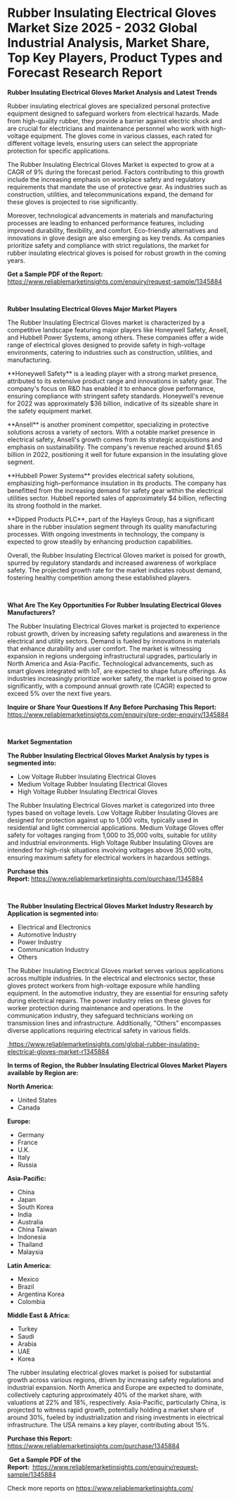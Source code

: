<p><h1>Rubber Insulating Electrical Gloves Market Size 2025 - 2032 Global Industrial Analysis, Market Share, Top Key Players, Product Types and Forecast Research Report</h1></p><p><strong>Rubber Insulating Electrical Gloves Market Analysis and Latest Trends</strong></p>
<p><p>Rubber insulating electrical gloves are specialized personal protective equipment designed to safeguard workers from electrical hazards. Made from high-quality rubber, they provide a barrier against electric shock and are crucial for electricians and maintenance personnel who work with high-voltage equipment. The gloves come in various classes, each rated for different voltage levels, ensuring users can select the appropriate protection for specific applications.</p><p>The Rubber Insulating Electrical Gloves Market is expected to grow at a CAGR of 9% during the forecast period. Factors contributing to this growth include the increasing emphasis on workplace safety and regulatory requirements that mandate the use of protective gear. As industries such as construction, utilities, and telecommunications expand, the demand for these gloves is projected to rise significantly.</p><p>Moreover, technological advancements in materials and manufacturing processes are leading to enhanced performance features, including improved durability, flexibility, and comfort. Eco-friendly alternatives and innovations in glove design are also emerging as key trends. As companies prioritize safety and compliance with strict regulations, the market for rubber insulating electrical gloves is poised for robust growth in the coming years.</p></p>
<p><strong>Get a Sample PDF of the Report:&nbsp;</strong> <a href="https://www.reliablemarketinsights.com/enquiry/request-sample/1345884?utm_campaign=3579&utm_medium=2&utm_source=Github&utm_content=ia&utm_term=05042025&utm_id=rubber-insulating-electrical-gloves">https://www.reliablemarketinsights.com/enquiry/request-sample/1345884</a></p>
<p>&nbsp;</p>
<p><strong>Rubber Insulating Electrical Gloves Major Market Players</strong></p>
<p><p>The Rubber Insulating Electrical Gloves market is characterized by a competitive landscape featuring major players like Honeywell Safety, Ansell, and Hubbell Power Systems, among others. These companies offer a wide range of electrical gloves designed to provide safety in high-voltage environments, catering to industries such as construction, utilities, and manufacturing.</p><p>**Honeywell Safety** is a leading player with a strong market presence, attributed to its extensive product range and innovations in safety gear. The company's focus on R&D has enabled it to enhance glove performance, ensuring compliance with stringent safety standards. Honeywell's revenue for 2022 was approximately $36 billion, indicative of its sizeable share in the safety equipment market.</p><p>**Ansell** is another prominent competitor, specializing in protective solutions across a variety of sectors. With a notable market presence in electrical safety, Ansell's growth comes from its strategic acquisitions and emphasis on sustainability. The company's revenue reached around $1.65 billion in 2022, positioning it well for future expansion in the insulating glove segment.</p><p>**Hubbell Power Systems** provides electrical safety solutions, emphasizing high-performance insulation in its products. The company has benefitted from the increasing demand for safety gear within the electrical utilities sector. Hubbell reported sales of approximately $4 billion, reflecting its strong foothold in the market.</p><p>**Dipped Products PLC**, part of the Hayleys Group, has a significant share in the rubber insulation segment through its quality manufacturing processes. With ongoing investments in technology, the company is expected to grow steadily by enhancing production capabilities.</p><p>Overall, the Rubber Insulating Electrical Gloves market is poised for growth, spurred by regulatory standards and increased awareness of workplace safety. The projected growth rate for the market indicates robust demand, fostering healthy competition among these established players.</p></p>
<p>&nbsp;</p>
<p><strong>What Are The Key Opportunities For Rubber Insulating Electrical Gloves Manufacturers?</strong></p>
<p><p>The Rubber Insulating Electrical Gloves market is projected to experience robust growth, driven by increasing safety regulations and awareness in the electrical and utility sectors. Demand is fueled by innovations in materials that enhance durability and user comfort. The market is witnessing expansion in regions undergoing infrastructural upgrades, particularly in North America and Asia-Pacific. Technological advancements, such as smart gloves integrated with IoT, are expected to shape future offerings. As industries increasingly prioritize worker safety, the market is poised to grow significantly, with a compound annual growth rate (CAGR) expected to exceed 5% over the next five years.</p></p>
<p><strong>Inquire or Share Your Questions If Any Before Purchasing This Report:</strong> <a href="https://www.reliablemarketinsights.com/enquiry/pre-order-enquiry/1345884?utm_campaign=3579&utm_medium=2&utm_source=Github&utm_content=ia&utm_term=05042025&utm_id=rubber-insulating-electrical-gloves">https://www.reliablemarketinsights.com/enquiry/pre-order-enquiry/1345884</a></p>
<p>&nbsp;</p>
<p><strong>Market Segmentation</strong></p>
<p><strong>The Rubber Insulating Electrical Gloves Market Analysis by types is segmented into:</strong></p>
<p><ul><li>Low Voltage Rubber Insulating Electrical Gloves</li><li>Medium Voltage Rubber Insulating Electrical Gloves</li><li>High Voltage Rubber Insulating Electrical Gloves</li></ul></p>
<p><p>The Rubber Insulating Electrical Gloves market is categorized into three types based on voltage levels. Low Voltage Rubber Insulating Gloves are designed for protection against up to 1,000 volts, typically used in residential and light commercial applications. Medium Voltage Gloves offer safety for voltages ranging from 1,000 to 35,000 volts, suitable for utility and industrial environments. High Voltage Rubber Insulating Gloves are intended for high-risk situations involving voltages above 35,000 volts, ensuring maximum safety for electrical workers in hazardous settings.</p></p>
<p><strong>Purchase this Report:&nbsp;</strong><a href="https://www.reliablemarketinsights.com/purchase/1345884?utm_campaign=3579&utm_medium=2&utm_source=Github&utm_content=ia&utm_term=05042025&utm_id=rubber-insulating-electrical-gloves">https://www.reliablemarketinsights.com/purchase/1345884</a></p>
<p>&nbsp;</p>
<p><strong>The Rubber Insulating Electrical Gloves Market Industry Research by Application is segmented into:</strong></p>
<p><ul><li>Electrical and Electronics</li><li>Automotive Industry</li><li>Power Industry</li><li>Communication Industry</li><li>Others</li></ul></p>
<p><p>The Rubber Insulating Electrical Gloves market serves various applications across multiple industries. In the electrical and electronics sector, these gloves protect workers from high-voltage exposure while handling equipment. In the automotive industry, they are essential for ensuring safety during electrical repairs. The power industry relies on these gloves for worker protection during maintenance and operations. In the communication industry, they safeguard technicians working on transmission lines and infrastructure. Additionally, "Others" encompasses diverse applications requiring electrical safety in various fields.</p></p>
<p><a href="https://www.reliablemarketinsights.com/global-rubber-insulating-electrical-gloves-market-r1345884?utm_campaign=3579&utm_medium=2&utm_source=Github&utm_content=ia&utm_term=05042025&utm_id=rubber-insulating-electrical-gloves">&nbsp;https://www.reliablemarketinsights.com/global-rubber-insulating-electrical-gloves-market-r1345884</a></p>
<p><strong>In terms of Region, the Rubber Insulating Electrical Gloves Market Players available by Region are:</strong></p>
<p>
    <p> <strong> North America: </strong>
        <ul>
            <li>United States</li>
            <li>Canada</li>
        </ul>
        </p> 
    <p> <strong> Europe: </strong>
        <ul>
            <li>Germany</li>
            <li>France</li>
            <li>U.K.</li>
            <li>Italy</li>
            <li>Russia</li>
        </ul>
        </p> 
    <p> <strong> Asia-Pacific: </strong>
        <ul>
            <li>China</li>
            <li>Japan</li>
            <li>South Korea</li>
            <li>India</li>
            <li>Australia</li>
            <li>China Taiwan</li>
            <li>Indonesia</li>
            <li>Thailand</li>
            <li>Malaysia</li>
        </ul>
        </p> 
    <p> <strong> Latin America: </strong>
        <ul>
            <li>Mexico</li>
            <li>Brazil</li>
            <li>Argentina Korea</li>
            <li>Colombia</li>
        </ul>
        </p> 
    <p> <strong> Middle East & Africa: </strong>
        <ul>
            <li>Turkey</li>
            <li>Saudi</li>
            <li>Arabia</li>
            <li>UAE</li>
            <li>Korea</li>
        </ul>
    </p>
    </p>
<p><p>The rubber insulating electrical gloves market is poised for substantial growth across various regions, driven by increasing safety regulations and industrial expansion. North America and Europe are expected to dominate, collectively capturing approximately 40% of the market share, with valuations at 22% and 18%, respectively. Asia-Pacific, particularly China, is projected to witness rapid growth, potentially holding a market share of around 30%, fueled by industrialization and rising investments in electrical infrastructure. The USA remains a key player, contributing about 15%.</p></p>
<p><strong>Purchase this Report: </strong><a href="https://www.reliablemarketinsights.com/purchase/1345884?utm_campaign=3579&utm_medium=2&utm_source=Github&utm_content=ia&utm_term=05042025&utm_id=rubber-insulating-electrical-gloves">https://www.reliablemarketinsights.com/purchase/1345884</a></p>
<p>&nbsp;<strong>Get a Sample PDF of the Report:&nbsp;&nbsp;</strong><a href="https://www.reliablemarketinsights.com/enquiry/request-sample/1345884?utm_campaign=3579&utm_medium=2&utm_source=Github&utm_content=ia&utm_term=05042025&utm_id=rubber-insulating-electrical-gloves">https://www.reliablemarketinsights.com/enquiry/request-sample/1345884</a></p>
<p><strong></strong></p>
<p>Check more reports on <a href="https://www.reliablemarketinsights.com/?utm_campaign=3579&utm_medium=2&utm_source=Github&utm_content=ia&utm_term=05042025&utm_id=rubber-insulating-electrical-gloves">https://www.reliablemarketinsights.com/</a></p>